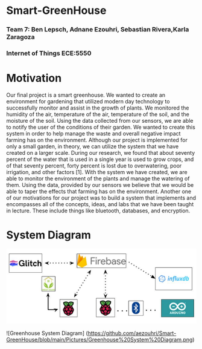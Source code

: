 # Smart-GreenHouse
### Team 7: Ben Lepsch, Adnane Ezouhri, Sebastian Rivera,Karla  Zaragoza
### Internet of Things ECE:5550

# Motivation

Our final project is a smart greenhouse. We wanted to create an environment for
gardening that utilized modern day technology to successfully monitor and assist in the
growth of plants. We monitored the humidity of the air, temperature of the air, temperature
of the soil, and the moisture of the soil. Using the data collected from our sensors, we are able to notify the user of the conditions of their garden. We wanted to create this system in order to help manage the waste and overall negative impact farming has on the
environment. Although our project is implemented for only a small garden, in theory, we
can utilize the system that we have created on a larger scale. During our research, we
found that about seventy percent of the water that is used in a single year is used to grow
crops, and of that seventy percent, forty percent is lost due to overwatering, poor
irrigation, and other factors [1]. With the system we have created, we are able to monitor
the environment of the plants and manage the watering of them. Using the data, provided
by our sensors we believe that we would be able to taper the effects that farming has on
the environment. Another one of our motivations for our project was to build a system that
implements and encompasses all of the concepts, ideas, and labs that we have been
taught in lecture. These include things like bluetooth, databases, and encryption.

# System Diagram

![System Diagram](https://github.com/aezouhri/Smart-GreenHouse/blob/main/Pictures/System%20Diagram.png)

![Greenhouse System Diagram] (https://github.com/aezouhri/Smart-GreenHouse/blob/main/Pictures/Greenhouse%20System%20Diagram.png)
